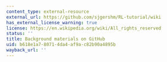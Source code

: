 ```yaml
---
content_type: external-resource
external_url: https://github.com/sjgershm/RL-tutorial/wiki
has_external_license_warning: true
license: https://en.wikipedia.org/wiki/All_rights_reserved
status: ''
title: Background materials on GitHub
uid: b618e1a7-8071-4da4-af9a-c82b90a4895b
wayback_url: ''
---
```


